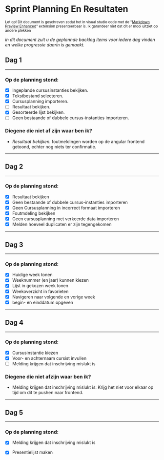 # Sprint Planning En Resultaten
<sub>Let op! Dit document is geschreven zodat het in visual studio code met de "[Markdown Preview Enhanced](https://marketplace.visualstudio.com/items?itemName=shd101wyy.markdown-preview-enhanced)" extension presenteerbaar is. Ik garandeer niet dat dit er mooi uitziet op andere plekken</sub>

*in dit document zult u de geplannde backlog items voor iedere dag vinden en welke progressie 
daarin is gemaakt.* 

## Dag 1
---
### Op de planning stond:
- [x] Ingeplande cursusinstanties bekijken.
- [x] Tekstbestand selecteren.
- [x] Cursusplanning importeren.
- [ ] Resultaat bekijken.
- [x] Gesorteerde lijst bekijken.
- [ ] Geen bestaande of dubbele cursus-instanties importeren.

### Diegene die niet af zijn waar ben ik?
- *Resultaat bekijken.*
foutmeldingen worden op de angular frontend getoond, echter nog niets ter confirmatie.


---

## Dag 2
---
### Op de planning stond:
- [x] Resultaat bekijken
- [x] Geen bestaande of dubbele cursus-instanties importeren
- [x] Geen Cursusplanning in incorrect formaat importeren
- [x] Foutmdeling bekijken
- [x] Geen cursusplanning met verkeerde data importeren
- [x] Melden hoeveel duplicaten er zijn tegengekomen

---
## Dag 3
---

### Op de planning stond:
- [x] Huidige week tonen
- [x] Weeknummer (en jaar) kunnen kiezen
- [x] Lijst in gekozen week tonen
- [x] Weekoverzicht in favorieten
- [x] Navigeren naar volgende en vorige week
- [x] begin- en einddatum opgeven

---
## Dag 4
---
### Op de planning stond:
- [x] Cursusinstantie kiezen
- [x] Voor- en achternaam cursist invullen
- [ ] Melding krijgen dat inschrijving mislukt is

### Diegene die niet afzijn waar ben ik?
- Melding krijgen dat inschrijving mislukt is:
Krijg het niet voor elkaar op tijd om dit te pushen naar frontend.

---
## Dag 5
---
### Op de planning stond:
- [x] Melding krijgen dat inschrijving mislukt is
- [x] Presentielijst maken





